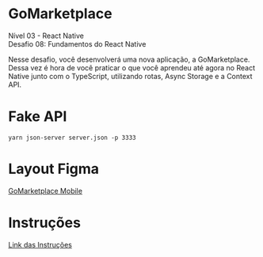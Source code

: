 # GoMarketplace

Nível 03 - React Native <br />
Desafio 08: Fundamentos do React Native

Nesse desafio, você desenvolverá uma nova aplicação, a GoMarketplace. Dessa vez é hora de você praticar o que você aprendeu até agora no React Native junto com o TypeScript, utilizando rotas, Async Storage e a Context API.

# Fake API
```
yarn json-server server.json -p 3333
```

# Layout Figma
[GoMarketplace Mobile](https://www.figma.com/file/VgK3hsmyGbqiGu9FdqfUzF/GoMarketplace?node-id=0%3A1)

# Instruções
[Link das Instruções](https://github.com/rocketseat-education/bootcamp-gostack-desafios/tree/master/desafio-fundamentos-react-native/)
